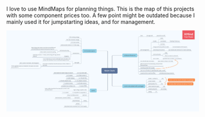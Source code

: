 I love to use MindMaps for planning things. This is the map of this projects with some component prices too. A few point might be outdated because I mainly used it for jumpstarting ideas, and for management.

<img src="https://raw.githubusercontent.com/danielbene/smart-nixie/master/docs/planning/Nixie Clock.png">
